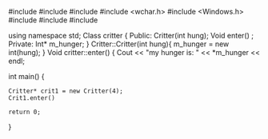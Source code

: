 #include <iostream>
#include <cstdlib>
#include <ctime>
#include <wchar.h>
#include <Windows.h>
#include <algorithm>
#include <vector>
#include <string>

using namespace std;
Class critter { 
Public:
Critter(int hung);
Void enter() ;
Private:
Int* m_hunger;
}
Critter::Critter(int hung){
m_hunger = new int(hung);
} 
Void critter::enter() {
Cout << "my hunger is: " << *m_hunger << endl; 


int main()
{
    
    Critter* crit1 = new Critter(4);
    Crit1.enter()

    return 0;
}
